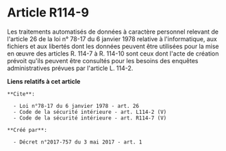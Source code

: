 # Article R114-9

Les traitements automatisés de données à caractère personnel relevant de l'article 26 de la loi n° 78-17 du 6 janvier 1978
relative à l'informatique, aux fichiers et aux libertés dont les données peuvent être utilisées pour la mise en œuvre des
articles R. 114-7 à R. 114-10 sont ceux dont l'acte de création prévoit qu'ils peuvent être consultés pour les besoins des
enquêtes administratives prévues par l'article L. 114-2.

**Liens relatifs à cet article**

	**Cite**:

	  - Loi n°78-17 du 6 janvier 1978 - art. 26
	  - Code de la sécurité intérieure - art. L114-2 (V)
	  - Code de la sécurité intérieure - art. R114-7 (V)

	**Créé par**:

	  - Décret n°2017-757 du 3 mai 2017 - art. 1
